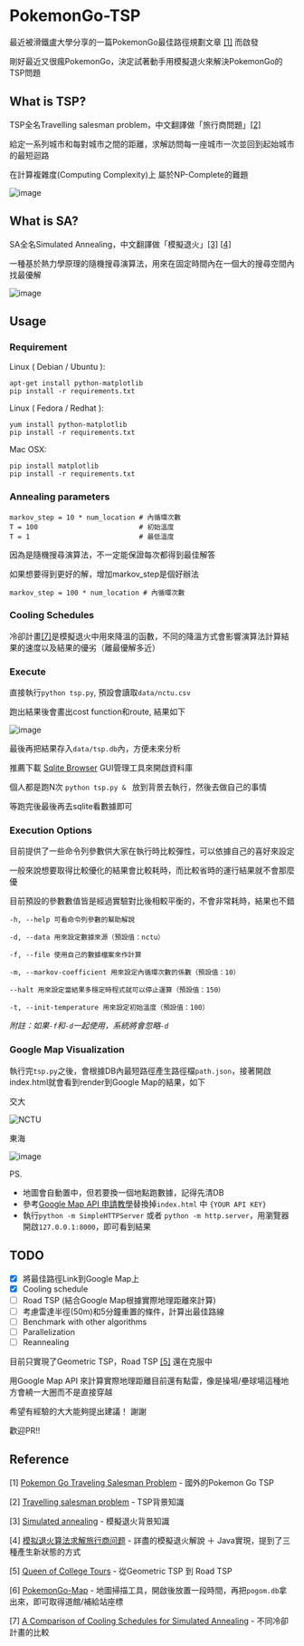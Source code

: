 # PokemonGo-TSP
最近被滑鐵盧大學分享的一篇PokemonGo最佳路徑規劃文章 [[1]](http://www.math.uwaterloo.ca/tsp/poke/index.html) 而啟發

剛好最近又很瘋PokemonGo，決定試著動手用模擬退火來解決PokemonGo的TSP問題

## What is TSP?
TSP全名Travelling salesman problem，中文翻譯做「旅行商問題」[[2]](https://en.wikipedia.org/wiki/Travelling_salesman_problem)

給定一系列城市和每對城市之間的距離，求解訪問每一座城市一次並回到起始城市的最短迴路

在計算複雜度(Computing Complexity)上 屬於NP-Complete的難題

 ![image](https://upload.wikimedia.org/wikipedia/commons/3/3c/Branchbound.gif)

## What is SA?
SA全名Simulated Annealing，中文翻譯做「模擬退火」[[3]](https://en.wikipedia.org/wiki/Simulated_annealing) [[4]](http://blog.csdn.net/lalor/article/details/7688329)

一種基於熱力學原理的隨機搜尋演算法，用來在固定時間內在一個大的搜尋空間內找最優解

 ![image](https://upload.wikimedia.org/wikipedia/commons/d/d5/Hill_Climbing_with_Simulated_Annealing.gif)


## Usage
### Requirement

Linux ( Debian / Ubuntu ):
```
apt-get install python-matplotlib
pip install -r requirements.txt
```

Linux ( Fedora / Redhat ):
```
yum install python-matplotlib
pip install -r requirements.txt
```

Mac OSX:
```
pip install matplotlib
pip install -r requirements.txt
```


### Annealing parameters

```
markov_step = 10 * num_location	# 內循環次數
T = 100					        # 初始溫度
T = 1					        # 最低溫度
```

因為是隨機搜尋演算法，不一定能保證每次都得到最佳解答

如果想要得到更好的解，增加markov_step是個好辦法

```
markov_step = 100 * num_location # 內循環次數
```

### Cooling Schedules
冷卻計畫[[7]](http://what-when-how.com/artificial-intelligence/a-comparison-of-cooling-schedules-for-simulated-annealing-artificial-intelligence/)是模擬退火中用來降溫的函數，不同的降溫方式會影響演算法計算結果的速度以及結果的優劣（離最優解多近）

### Execute
直接執行`python tsp.py`, 預設會讀取`data/nctu.csv`

跑出結果後會畫出cost function和route, 結果如下

![image](http://i.imgur.com/GoZRbzt.png")

最後再把結果存入`data/tsp.db`內，方便未來分析

推薦下載 [Sqlite Browser](http://sqlitebrowser.org/) GUI管理工具來開啟資料庫

個人都是跑N次 `python tsp.py & ` 放到背景去執行，然後去做自己的事情

等跑完後最後再去sqlite看數據即可

### Execution Options

目前提供了一些命令列參數供大家在執行時比較彈性，可以依據自己的喜好來設定

一般來說想要取得比較優化的結果會比較耗時，而比較省時的運行結果就不會那麼優

目前預設的參數數值皆是經過實驗對比後相較平衡的，不會非常耗時，結果也不錯

`-h, --help 可看命令列參數的幫助解說`

`-d, --data 用來設定數據來源（預設值：nctu）`

`-f, --file 使用自己的數據檔案來作計算`

`-m, --markov-coefficient 用來設定內循環次數的係數（預設值：10）`

`--halt 用來設定當結果多穩定時程式就可以停止運算（預設值：150）`

`-t, --init-temperature 用來設定初始溫度（預設值：100）`

*附註：如果`-f`和`-d`一起使用，系統將會忽略`-d`*

### Google Map Visualization
執行完`tsp.py`之後，會根據DB內最短路徑產生路徑檔`path.json`，接著開啟index.html就會看到render到Google Map的結果，如下

交大

![NCTU](http://i.imgur.com/alsiSTZ.gif)

東海

![image](http://imgur.com/SbLBsmD.gif)

PS.
- 地圖會自動置中，但若要換一個地點跑數據，記得先清DB
- 參考[Google Map API 申請教學](https://pgm.readthedocs.io/en/develop/basic-install/google-maps.html)替換掉`index.html` 中 `{YOUR API KEY}`
- 執行`python -m SimpleHTTPServer` 或者 `python -m http.server`，用瀏覽器開啟`127.0.0.1:8000`，即可看到結果

## TODO
- [x] 將最佳路徑Link到Google Map上
- [x] Cooling schedule
- [ ] Road TSP (結合Google Map根據實際地理距離來計算)
- [ ] 考慮雷達半徑(50m)和5分鐘重置的條件，計算出最佳路線
- [ ] Benchmark with other algorithms
- [ ] Parallelization
- [ ] Reannealing

目前只實現了Geometric TSP，Road TSP [[5]](http://www.math.uwaterloo.ca/tsp/college/index.html) 還在克服中

用Google Map API 來計算實際地理距離目前還有點雷，像是操場/壘球場這種地方會繞一大圈而不是直接穿越

希望有經驗的大大能夠提出建議！ 謝謝

歡迎PR!!

## Reference
[1] [Pokemon Go Traveling Salesman Problem](http://www.math.uwaterloo.ca/tsp/poke/index.html) - 國外的Pokemon Go TSP

[2] [Travelling salesman problem](https://en.wikipedia.org/wiki/Travelling_salesman_problem) - TSP背景知識

[3] [Simulated annealing](https://en.wikipedia.org/wiki/Simulated_annealing) - 模擬退火背景知識

[4] [模拟退火算法求解旅行商问题](http://blog.csdn.net/lalor/article/details/7688329) - 詳盡的模擬退火解說 ＋ Java實現，提到了三種產生新狀態的方式

[5] [Queen of College Tours](http://www.math.uwaterloo.ca/tsp/college/index.html) - 從Geometric TSP 到 Road TSP

[6] [PokemonGo-Map](https://github.com/PokemonGoMap/PokemonGo-Map) - 地圖掃描工具，開啟後放置一段時間，再把`pogom.db`拿出來，即可取得道館/補給站座標

[7] [A Comparison of Cooling Schedules for Simulated Annealing](http://what-when-how.com/artificial-intelligence/a-comparison-of-cooling-schedules-for-simulated-annealing-artificial-intelligence/) - 不同冷卻計畫的比較

